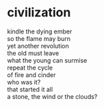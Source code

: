 # civilization

kindle the dying ember<br/>
so the flame may burn<br/>
yet another revolution<br/>
the old must leave<br/>
what the young can surmise<br/>
repeat the cycle<br/>
of fire and cinder<br/>
who was it?<br/>
that started it all<br/>
a stone, the wind or the clouds?
